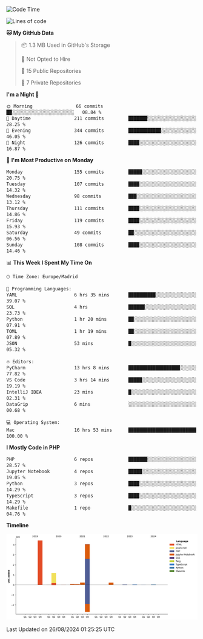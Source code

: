 <!--START_SECTION:waka-->
![Code Time](http://img.shields.io/badge/Code%20Time-348%20hrs%2041%20mins-blue)

![Lines of code](https://img.shields.io/badge/From%20Hello%20World%20I%27ve%20Written-10.4%20million%20lines%20of%20code-blue)

**🐱 My GitHub Data** 

> 📦 1.3 MB Used in GitHub's Storage 
 > 
> 🚫 Not Opted to Hire
 > 
> 📜 15 Public Repositories 
 > 
> 🔑 7 Private Repositories 
 > 
**I'm a Night 🦉** 

```text
🌞 Morning                66 commits          ██░░░░░░░░░░░░░░░░░░░░░░░   08.84 % 
🌆 Daytime                211 commits         ███████░░░░░░░░░░░░░░░░░░   28.25 % 
🌃 Evening                344 commits         ████████████░░░░░░░░░░░░░   46.05 % 
🌙 Night                  126 commits         ████░░░░░░░░░░░░░░░░░░░░░   16.87 % 
```
📅 **I'm Most Productive on Monday** 

```text
Monday                   155 commits         █████░░░░░░░░░░░░░░░░░░░░   20.75 % 
Tuesday                  107 commits         ████░░░░░░░░░░░░░░░░░░░░░   14.32 % 
Wednesday                98 commits          ███░░░░░░░░░░░░░░░░░░░░░░   13.12 % 
Thursday                 111 commits         ████░░░░░░░░░░░░░░░░░░░░░   14.86 % 
Friday                   119 commits         ████░░░░░░░░░░░░░░░░░░░░░   15.93 % 
Saturday                 49 commits          ██░░░░░░░░░░░░░░░░░░░░░░░   06.56 % 
Sunday                   108 commits         ████░░░░░░░░░░░░░░░░░░░░░   14.46 % 
```


📊 **This Week I Spent My Time On** 

```text
🕑︎ Time Zone: Europe/Madrid

💬 Programming Languages: 
YAML                     6 hrs 35 mins       ██████████░░░░░░░░░░░░░░░   39.07 % 
SQL                      4 hrs               ██████░░░░░░░░░░░░░░░░░░░   23.73 % 
Python                   1 hr 20 mins        ██░░░░░░░░░░░░░░░░░░░░░░░   07.91 % 
TOML                     1 hr 19 mins        ██░░░░░░░░░░░░░░░░░░░░░░░   07.89 % 
JSON                     53 mins             █░░░░░░░░░░░░░░░░░░░░░░░░   05.32 % 

🔥 Editors: 
PyCharm                  13 hrs 8 mins       ███████████████████░░░░░░   77.82 % 
VS Code                  3 hrs 14 mins       █████░░░░░░░░░░░░░░░░░░░░   19.19 % 
IntelliJ IDEA            23 mins             █░░░░░░░░░░░░░░░░░░░░░░░░   02.31 % 
DataGrip                 6 mins              ░░░░░░░░░░░░░░░░░░░░░░░░░   00.68 % 

💻 Operating System: 
Mac                      16 hrs 53 mins      █████████████████████████   100.00 % 
```

**I Mostly Code in PHP** 

```text
PHP                      6 repos             ███████░░░░░░░░░░░░░░░░░░   28.57 % 
Jupyter Notebook         4 repos             █████░░░░░░░░░░░░░░░░░░░░   19.05 % 
Python                   3 repos             ████░░░░░░░░░░░░░░░░░░░░░   14.29 % 
TypeScript               3 repos             ████░░░░░░░░░░░░░░░░░░░░░   14.29 % 
Makefile                 1 repo              █░░░░░░░░░░░░░░░░░░░░░░░░   04.76 % 
```



**Timeline**

![Lines of Code chart](https://raw.githubusercontent.com/danisoronellas/danisoronellas/main/assets/bar_graph.png)


 Last Updated on 26/08/2024 01:25:25 UTC
<!--END_SECTION:waka-->
